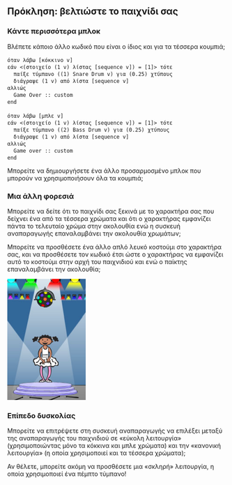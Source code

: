 ## Πρόκληση: βελτιώστε το παιχνίδι σας

### Κάντε περισσότερα μπλοκ

Βλέπετε κάποιο άλλο κωδικό που είναι ο ίδιος και για τα τέσσερα κουμπιά;

```blocks3
όταν λάβω [κόκκινο v]
εάν <(στοιχείο (1 v) λίστας [sequence v]) = [1]> τότε 
  παίξε τύμπανο ((1) Snare Drum v) για (0.25) χτύπους
  διάγραψε (1 v) από λίστα [sequence v]
αλλιώς 
  Game Over :: custom
end

όταν λάβω [μπλε v]
εάν <(στοιχείο (1 v) λίστας [sequence v]) = [1]> τότε 
  παίξε τύμπανο ((2) Bass Drum v) για (0.25) χτύπους
  διάγραψε (1 v) από λίστα [sequence v]
αλλιώς 
  Game over :: custom
end
```

Μπορείτε να δημιουργήσετε ένα άλλο προσαρμοσμένο μπλοκ που μπορούν να χρησιμοποιήσουν όλα τα κουμπιά;

### Μια άλλη φορεσιά

Μπορείτε να δείτε ότι το παιχνίδι σας ξεκινά με το χαρακτήρα σας που δείχνει ένα από τα τέσσερα χρώματα και ότι ο χαρακτήρας εμφανίζει πάντα το τελευταίο χρώμα στην ακολουθία ενώ η συσκευή αναπαραγωγής επαναλαμβάνει την ακολουθία χρωμάτων;

Μπορείτε να προσθέσετε ένα άλλο απλό λευκό κοστούμι στο χαρακτήρα σας, και να προσθέσετε τον κωδικό έτσι ώστε ο χαρακτήρας να εμφανίζει αυτό το κοστούμι στην αρχή του παιχνιδιού και ενώ ο παίκτης επαναλαμβάνει την ακολουθία;

![screenshot](images/colour-white.png)

### Επίπεδο δυσκολίας

Μπορείτε να επιτρέψετε στη συσκευή αναπαραγωγής να επιλέξει μεταξύ της αναπαραγωγής του παιχνιδιού σε «εύκολη λειτουργία» (χρησιμοποιώντας μόνο τα κόκκινα και μπλε χρώματα) και την «κανονική λειτουργία» (η οποία χρησιμοποιεί και τα τέσσερα χρώματα);

Αν θέλετε, μπορείτε ακόμη να προσθέσετε μια «σκληρή» λειτουργία, η οποία χρησιμοποιεί ένα πέμπτο τύμπανο!